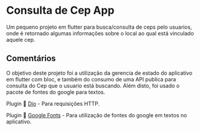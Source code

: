 # Consulta de Cep App

Um pequeno projeto em flutter para busca/consulta de ceps pelo usuarios, onde é retornado algumas informações sobre o local ao qual está vinculado aquele cep.

## Comentários

O objetivo deste projeto foi a utilização da gerencia de estado do aplicativo em flutter com bloc, e também do consumo de uma API publica para consulta do Cep que o usuario está buscando. Além disto, foi usado o pacote de fontes do google para textos.

Plugin 📎 [Dio](https://pub.dev/packages/dio) - Para requisições HTTP.

Plugin 📎 [Google Fonts](https://pub.dev/packages/google_fonts) - Para utilização de fontes do google em textos no aplicativo.
